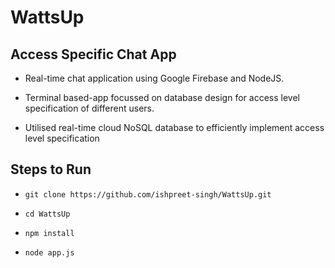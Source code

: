 # WattsUp
## Access Specific Chat App

* Real-time chat application using Google Firebase and NodeJS. 
  
* Terminal based-app focussed on database design for access level specification of different users.
  
* Utilised real-time cloud NoSQL database to efficiently implement access level specification

## Steps to Run

* `git clone https://github.com/ishpreet-singh/WattsUp.git`
  
* `cd WattsUp`
  
* `npm install`
  
* `node app.js`

